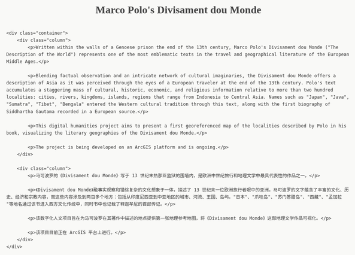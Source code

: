 <!DOCTYPE html>
<html lang="en">
<head>
    <meta charset="UTF-8">
    <meta name="viewport" content="width=device-width, initial-scale=1.0">
    <title>Marco Polo's Divisament dou Monde</title>
    <style>
        body {
            font-family: 'Georgia', serif;
            line-height: 1.6;
            color: #333;
            max-width: 1200px;
            margin: 0 auto;
            padding: 20px;
            background-color: #f9f9f7;
        }
        .container {
            display: flex;
            gap: 40px;
        }
        .column {
            flex: 1;
        }
        h1 {
            font-family: 'Palatino Linotype', 'Book Antiqua', serif;
            text-align: center;
            margin-bottom: 30px;
            color: #444;
        }
        p {
            margin-bottom: 20px;
            text-align: justify;
        }
        @media (max-width: 768px) {
            .container {
                flex-direction: column;
            }
        }
    </style>
</head>
<body>
    <h1>Marco Polo's Divisament dou Monde</h1>
    
    <div class="container">
        <div class="column">
            <p>Written within the walls of a Genoese prison the end of the 13th century, Marco Polo's Divisament dou Monde ("The Description of the World") represents one of the most emblematic texts in the travel and geographical literature of the European Middle Ages.</p>
            
            <p>Blending factual observation and an intricate network of cultural imaginaries, the Divisament dou Monde offers a description of Asia as it was perceived through the eyes of a European traveler at the end of the 13th century. Polo's text accumulates a staggering mass of cultural, historic, economic, and religious information relative to more than two hundred localities: cities, rivers, kingdoms, islands, regions that range from Indonesia to Central Asia. Names such as "Japan", "Java", "Sumatra", "Tibet", "Bengala" entered the Western cultural tradition through this text, along with the first biography of Siddhartha Gautama recorded in a European source.</p>
            
            <p>This digital humanities project aims to present a first georeferenced map of the localities described by Polo in his book, visualizing the literary geographies of the Divisament dou Monde.</p>
            
            <p>The project is being developed on an ArcGIS platform and is ongoing.</p>
        </div>
        
        <div class="column">
            <p>马可波罗的《Divisament dou Monde》写于 13 世纪末热那亚监狱的围墙内，是欧洲中世纪旅行和地理文学中最具代表性的作品之一。</p>
            
            <p>《Divisament dou Monde》融事实观察和错综复杂的文化想象于一体，描述了 13 世纪末一位欧洲旅行者眼中的亚洲。马可波罗的文字蕴含了丰富的文化、历史、经济和宗教内容，而这些内容涉及到两百多个地方：包括从印度尼西亚到中亚地区的城市、河流、王国、岛屿。"日本"、"爪哇岛"、"苏门答腊岛"、"西藏"、"孟加拉 "等地名通过该书进入西方文化传统中，同时书中也记载了释迦牟尼的首部传记。</p>
            
            <p>该数字化人文项目旨在为马可波罗在其著作中描述的地点提供第一张地理参考地图，将《Divisament dou Monde》这部地理文学作品可视化。</p>
            
            <p>该项目目前正在 ArcGIS 平台上进行。</p>
        </div>
    </div>
</body>
</html>